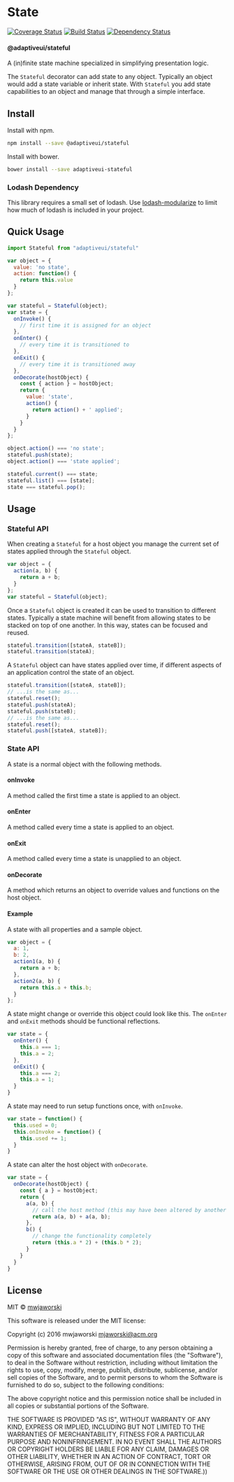 # State

[![Coverage Status](https://coveralls.io/repos/github/adaptiveui/stateful/badge.svg?branch=master)](https://coveralls.io/github/adaptiveui/stateful?branch=master)
[![Build Status](https://travis-ci.org/adaptiveui/stateful.svg?branch=master)](https://travis-ci.org/adaptiveui/stateful)
[![Dependency Status](https://david-dm.org/adaptiveui/stateful.svg)](https://david-dm.org/adaptiveui/stateful.svg?style=flat-square)

#### @adaptiveui/stateful

A (in)finite state machine specialized in simplifying presentation logic.

The `Stateful` decorator can add state to any object. Typically an object would add a state variable or inherit state. With `Stateful` you add state capabilities to an object and manage that through a simple interface.

## Install

Install with npm.

```sh
npm install --save @adaptiveui/stateful
```

Install with bower.

```sh
bower install --save adaptiveui-stateful
```

### Lodash Dependency

This library requires a small set of lodash. Use [lodash-modularize](https://www.npmjs.com/package/lodash-modularize) to limit how much of lodash is included in your project.

## Quick Usage

```js
import Stateful from "adaptiveui/stateful"

var object = {
  value: 'no state',
  action: function() {
    return this.value
  }
};

var stateful = Stateful(object);
var state = {
  onInvoke() {
    // first time it is assigned for an object
  },
  onEnter() {
    // every time it is transitioned to
  },  
  onExit() {
    // every time it is transitioned away
  },
  onDecorate(hostObject) {
    const { action } = hostObject;
    return {
      value: 'state',
      action() {
        return action() + ' applied';
      }
    }
  }
};

object.action() === 'no state';
stateful.push(state);
object.action() === 'state applied';

stateful.current() === state;
stateful.list() === [state];
state === stateful.pop();
```

## Usage

### Stateful API

When creating a `Stateful` for a host object you manage the current set of states applied through the `Stateful` object.

```js
var object = {
  action(a, b) {
    return a + b;
  }
};
var stateful = Stateful(object);
```

Once a `Stateful` object is created it can be used to transition to different states. Typically a state machine will benefit from allowing states to be stacked on top of one another. In this way, states can be focused and reused.

```js
stateful.transition([stateA, stateB]);
stateful.transition(stateA);
```

A `Stateful` object can have states applied over time, if different aspects of an application control the state of an object.

```js
stateful.transition([stateA, stateB]);
// ...is the same as...
stateful.reset();
stateful.push(stateA);
stateful.push(stateB);
// ...is the same as...
stateful.reset();
stateful.push([stateA, stateB]);
```

### State API

A state is a normal object with the following methods.

#### onInvoke

A method called the first time a state is applied to an object.

#### onEnter

A method called every time a state is applied to an object.

#### onExit

A method called every time a state is unapplied to an object.

#### onDecorate

A method which returns an object to override values and functions on the host object.

#### Example

A state with all properties and a sample object.

```js
var object = {
  a: 1,
  b: 2,
  action1(a, b) {
    return a + b;
  },
  action2(a, b) {
    return this.a + this.b;
  }
};
```

A state might change or override this object could look like this. The `onEnter` and `onExit` methods should be functional reflections.

```js
var state = {
  onEnter() {
    this.a === 1;
    this.a = 2;
  },
  onExit() {
    this.a === 2;
    this.a = 1;
  }
}
```

A state may need to run setup functions once, with `onInvoke`.

```js
var state = function() {
  this.used = 0;
  this.onInvoke = function() {
    this.used += 1;
  }
}
```

A state can alter the host object with `onDecorate`.

```js
var state = {
  onDecorate(hostObject) {
    const { a } = hostObject;
    return {
      a(a, b) {
        // call the host method (this may have been altered by another state)
        return a(a, b) + a(a, b);
      },
      b() {
        // change the functionality completely
        return (this.a * 2) + (this.b * 2);
      }
    }
  }
}
```

## License

MIT © [mwjaworski](http://adaptiveui.io)

This software is released under the MIT license:

Copyright (c) 2016 mwjaworski mjaworski@acm.org

Permission is hereby granted, free of charge, to any person obtaining a copy of
this software and associated documentation files (the "Software"), to deal in
the Software without restriction, including without limitation the rights to
use, copy, modify, merge, publish, distribute, sublicense, and/or sell copies of
the Software, and to permit persons to whom the Software is furnished to do so,
subject to the following conditions:

The above copyright notice and this permission notice shall be included in all
copies or substantial portions of the Software.

THE SOFTWARE IS PROVIDED "AS IS", WITHOUT WARRANTY OF ANY KIND, EXPRESS OR
IMPLIED, INCLUDING BUT NOT LIMITED TO THE WARRANTIES OF MERCHANTABILITY, FITNESS
FOR A PARTICULAR PURPOSE AND NONINFRINGEMENT. IN NO EVENT SHALL THE AUTHORS OR
COPYRIGHT HOLDERS BE LIABLE FOR ANY CLAIM, DAMAGES OR OTHER LIABILITY, WHETHER
IN AN ACTION OF CONTRACT, TORT OR OTHERWISE, ARISING FROM, OUT OF OR IN
CONNECTION WITH THE SOFTWARE OR THE USE OR OTHER DEALINGS IN THE SOFTWARE.))
